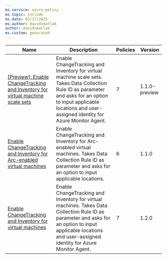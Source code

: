 ```yaml
---
ms.service: azure-policy
ms.topic: include
ms.date: 03/17/2025
ms.author: davidsmatlak
author: davidsmatlak
ms.custom: generated
---
```


|Name |Description |Policies |Version |
|---|---|---|---|
|[\[Preview\]: Enable ChangeTracking and Inventory for virtual machine scale sets](https://github.com/Azure/azure-policy/blob/master/built-in-policies/policySetDefinitions/ChangeTrackingAndInventory/VMSS.json) |Enable ChangeTracking and Inventory for virtual machine scale sets. Takes Data Collection Rule ID as parameter and asks for an option to input applicable locations and user-assigned identity for Azure Monitor Agent. |7 |1.1.0-preview |
|[Enable ChangeTracking and Inventory for Arc-enabled virtual machines](https://github.com/Azure/azure-policy/blob/master/built-in-policies/policySetDefinitions/ChangeTrackingAndInventory/HybridVM.json) |Enable ChangeTracking and Inventory for Arc-enabled virtual machines. Takes Data Collection Rule ID as parameter and asks for an option to input applicable locations. |6 |1.1.0 |
|[Enable ChangeTracking and Inventory for virtual machines](https://github.com/Azure/azure-policy/blob/master/built-in-policies/policySetDefinitions/ChangeTrackingAndInventory/VM.json) |Enable ChangeTracking and Inventory for virtual machines. Takes Data Collection Rule ID as parameter and asks for an option to input applicable locations and user-assigned identity for Azure Monitor Agent. |7 |1.2.0 |
